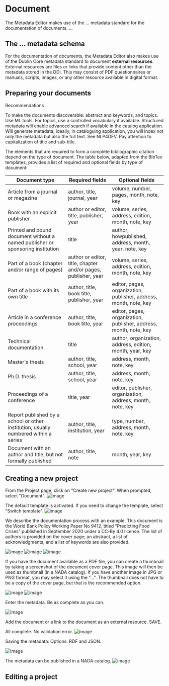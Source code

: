 # Document

The Metadata Editor makes use of the ... metadata standard for the documentation of documents. 
...

## The ... metadata schema

For the documentation of documents, the Metadata Editor also makes use of the Dublin Core metadata standard to document **external resources**. External resources are files or links that provide content other than the metadata stored in the DDI. This may consist of PDF questionnaires or manuals, scripts, images, or any other resource available in digital format.

## Preparing your documents

Recommendations

To make the documents discoverable: abstract and keywords, and topics. Use ML tools. For topics, use a controlled vocabulary if available.
Structured metadata will enable advanced search if available in the catalog application.
Will generate metadata; ideally, in cataloguing application, you will index not only the metadata but also the full text. See NLP4DEV.
Pay attention to capitalization of title and sub-title.

The elements that are required to form a complete bibliographic citation depend on the type of document. The table below, adapted from the BibTex templates, provides a list of required and optional fields by type of document:


   | Document type                      | Required fields                   | Optional fields                      |
   |------------------------------------|-----------------------------------|--------------------------------------|
   | Article from a journal or magazine | author, title, journal, year  | volume, number, pages, month, note, key  |
   | Book with an explicit publisher    | author or editor, title, publisher, year | volume, series, address, edition, month, note, key  |
   | Printed and bound document without a named publisher or sponsoring institution | title  | author, howpublished, address, month, year, note, key  |
   | Part of a book (chapter and/or range of pages) | author or editor, title, chapter and/or pages, publisher, year | volume, series, address, edition, month, note, key  |
   | Part of a book with its own title | author, title, book title, publisher, year | editor, pages, organization, publisher, address, month, note, key  |
   | Article in a conference proceedings | author, title, book title, year | editor, pages, organization, publisher, address, month, note, key  |
   | Technical documentation | title | author, organization, address, edition, month, year, key  |
   | Master's thesis | author, title, school, year | address, month, note, key  |
   | Ph.D. thesis | author, title, school, year | address, month, note, key  |
   | Proceedings of a conference | title, year | editor, publisher, organization, address, month, note, key  |
   | Report published by a school or other institution, usually numbered within a series | author, title, institution, year | type, number, address, month, note, key |  
   | Document with an author and title, but not <br>formally published | author, title, note | month, year, key |

## Creating a new project

From the Project page, click on "Create new project". When prompted, select "Document".
![image](https://user-images.githubusercontent.com/35276300/216628250-5427e25d-6064-4b27-9c32-ac5edca22f50.png)

The default template is activated. If you need to change the template, select "Switch template".
![image](https://user-images.githubusercontent.com/35276300/216628394-6ddaae2d-3a08-4f4b-b0f5-75560386ebab.png)

We describe the documentation process with an example. This document is the World Bank Policy Working Paper No 9412, titled “Predicting Food Crises” published in September 2020 under a CC-By 4.0 license. The list of authors is provided on the cover page; an abstract, a list of acknowledgments, and a list of keywords are also provided.

![image](https://user-images.githubusercontent.com/35276300/216627559-efab57c2-2cfa-4303-b706-fd5f0ce3d44a.png)
![image](https://user-images.githubusercontent.com/35276300/216627610-f335de54-6370-4fe3-b96b-9e18aa249b82.png)
![image](https://user-images.githubusercontent.com/35276300/216627674-fef8734b-d237-4d81-a680-5878137104dd.png)

If you have the document available as a PDF file, you can create a thumbnail by taking a screenshot of the document cover page. This image will then be used as thumbnail (in a NADA catalog). If you have another image in JPG or PNG format, you may select it using the "...". The thumbnail does not have to be a copy of the cover page, but that is the recommended option.

![image](https://user-images.githubusercontent.com/35276300/216628789-77578460-06bc-40cc-ba29-3026935b5cce.png)
![image](https://user-images.githubusercontent.com/35276300/216628976-bda5e5cb-87c0-4c36-ad47-bde881f6a583.png)

Enter the metadata. Be as complete as you can.

![image](https://user-images.githubusercontent.com/35276300/216636200-68c564e6-3bab-47b5-8bf4-3535f9ed664b.png)

Add the document or a link to the document as an external resource. SAVE.

All complete. No validation error.
![image](https://user-images.githubusercontent.com/35276300/216639994-104e6fb9-676b-4dd8-8074-2f5e095ed26d.png)

Saving the metadata:
Options: RDF and JSON.

![image](https://user-images.githubusercontent.com/35276300/216640188-399fe827-ed26-4184-8969-52d036429b83.png)


The metadata can be published in a NADA catalog. 
![image](https://user-images.githubusercontent.com/35276300/216627755-eab6373f-eaf1-430c-b891-2a591863dfe4.png)





## Editing a project

